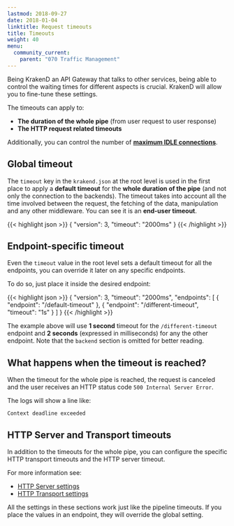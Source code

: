 ```yaml
---
lastmod: 2018-09-27
date: 2018-01-04
linktitle: Request timeouts
title: Timeouts
weight: 40
menu:
  community_current:
    parent: "070 Traffic Management"
---
```


Being KrakenD an API Gateway that talks to other services, being able to control the waiting times for different aspects is crucial. KrakenD will allow you to fine-tune these settings.

The timeouts can apply to:

- **The duration of the whole pipe** (from user request to user response)
- **The HTTP request related timeouts**

Additionally, you can control the number of [**maximum IDLE connections**](/docs/service-settings/http-transport-settings/).

## Global timeout
The `timeout` key in the `krakend.json` at the root level is used in the first place to apply a **default timeout** for the **whole duration of the pipe** (and not only the connection to the backends). The timeout takes into account all the time involved between the request, the fetching of the data, manipulation and any other middleware. You can see it is an **end-user timeout**.

{{< highlight json >}}
{
	"version": 3,
	"timeout": "2000ms"
}
{{< /highlight >}}


## Endpoint-specific timeout
Even the `timeout` value in the root level sets a default timeout for all the endpoints, you can override it later on any specific endpoints.

To do so, just place it inside the desired endpoint:

{{< highlight json >}}
{
    "version": 3,
    "timeout": "2000ms",
    "endpoints": [
        {
            "endpoint": "/default-timeout"
        },
        {
            "endpoint": "/different-timeout",
            "timeout": "1s"
        }
    ]
}
{{< /highlight >}}

The example above will use **1 second** timeout for the `/different-timeout` endpoint and **2 seconds** (expressed in milliseconds) for any the other endpoint. Note that the `backend` section is omitted for better reading.

## What happens when the timeout is reached?
When the timeout for the whole pipe is reached, the request is canceled and the user receives an HTTP status code `500 Internal Server Error`.

The logs will show a line like:
```
Context deadline exceeded
```

## HTTP Server and Transport timeouts
In addition to the timeouts for the whole pipe, you can configure the specific HTTP transport timeouts and the HTTP server timeout.

For more information see:

- [HTTP Server settings](/docs/service-settings/http-server-settings/)
- [HTTP Transport settings](/docs/service-settings/http-transport-settings/)

All the settings in these sections work just like the pipeline timeouts. If you place the values in an endpoint, they will override the global setting.
